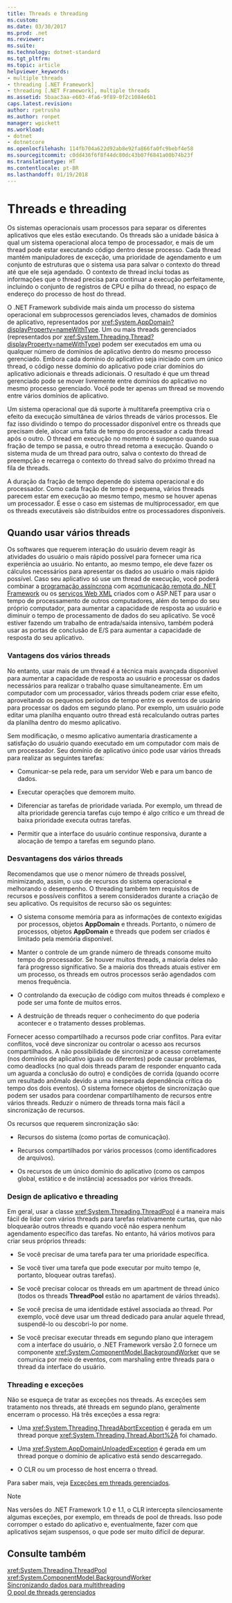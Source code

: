 ```yaml
---
title: Threads e threading
ms.custom: 
ms.date: 03/30/2017
ms.prod: .net
ms.reviewer: 
ms.suite: 
ms.technology: dotnet-standard
ms.tgt_pltfrm: 
ms.topic: article
helpviewer_keywords:
- multiple threads
- threading [.NET Framework]
- threading [.NET Framework], multiple threads
ms.assetid: 5baac3aa-e603-4fa6-9f89-0f2c1084e6b1
caps.latest.revision: 
author: rpetrusha
ms.author: ronpet
manager: wpickett
ms.workload:
- dotnet
- dotnetcore
ms.openlocfilehash: 114fb704a622d92ab8e92fa866fa0fc9bebf4e58
ms.sourcegitcommit: c0dd436f6f8f44dc80dc43b07f6841a00b74b23f
ms.translationtype: HT
ms.contentlocale: pt-BR
ms.lasthandoff: 01/19/2018
---
```

# <a name="threads-and-threading"></a>Threads e threading
Os sistemas operacionais usam processos para separar os diferentes aplicativos que eles estão executando. Os threads são a unidade básica à qual um sistema operacional aloca tempo de processador, e mais de um thread pode estar executando código dentro desse processo. Cada thread mantém manipuladores de exceção, uma prioridade de agendamento e um conjunto de estruturas que o sistema usa para salvar o contexto do thread até que ele seja agendado. O contexto de thread inclui todas as informações que o thread precisa para continuar a execução perfeitamente, incluindo o conjunto de registros de CPU e pilha do thread, no espaço de endereço do processo de host do thread.  
  
 O .NET Framework subdivide mais ainda um processo do sistema operacional em subprocessos gerenciados leves, chamados de domínios de aplicativo, representados por <xref:System.AppDomain?displayProperty=nameWithType>. Um ou mais threads gerenciados (representados por <xref:System.Threading.Thread?displayProperty=nameWithType>) podem ser executados em uma ou qualquer número de domínios de aplicativo dentro do mesmo processo gerenciado. Embora cada domínio do aplicativo seja iniciado com um único thread, o código nesse domínio do aplicativo pode criar domínios do aplicativo adicionais e threads adicionais. O resultado é que um thread gerenciado pode se mover livremente entre domínios do aplicativo no mesmo processo gerenciado. Você pode ter apenas um thread se movendo entre vários domínios de aplicativo.  
  
 Um sistema operacional que dá suporte à multitarefa preemptiva cria o efeito da execução simultânea de vários threads de vários processos. Ele faz isso dividindo o tempo do processador disponível entre os threads que precisam dele, alocar uma fatia de tempo do processador a cada thread após o outro. O thread em execução no momento é suspenso quando sua fração de tempo se passa, e outro thread retoma a execução. Quando o sistema muda de um thread para outro, salva o contexto do thread de preempção e recarrega o contexto do thread salvo do próximo thread na fila de threads.  
  
 A duração da fração de tempo depende do sistema operacional e do processador. Como cada fração de tempo é pequena, vários threads parecem estar em execução ao mesmo tempo, mesmo se houver apenas um processador. É esse o caso em sistemas de multiprocessador, em que os threads executáveis são distribuídos entre os processadores disponíveis.  
  
## <a name="when-to-use-multiple-threads"></a>Quando usar vários threads  
 Os softwares que requerem interação do usuário devem reagir às atividades do usuário o mais rápido possível para fornecer uma rica experiência ao usuário. No entanto, ao mesmo tempo, ele deve fazer os cálculos necessários para apresentar os dados ao usuário o mais rápido possível. Caso seu aplicativo só use um thread de execução, você poderá combinar a [programação assíncrona](../../../docs/standard/asynchronous-programming-patterns/calling-synchronous-methods-asynchronously.md) com a[comunicação remota do .NET Framework](http://msdn.microsoft.com/library/eccb1d31-0a22-417a-97fd-f4f1f3aa4462) ou os [serviços Web XML](http://msdn.microsoft.com/library/1e64af78-d705-4384-b08d-591a45f4379c) criados com o ASP.NET para usar o tempo de processamento de outros computadores, além do tempo do seu próprio computador, para aumentar a capacidade de resposta ao usuário e diminuir o tempo de processamento de dados do seu aplicativo. Se você estiver fazendo um trabalho de entrada/saída intensivo, também poderá usar as portas de conclusão de E/S para aumentar a capacidade de resposta do seu aplicativo.  
  
### <a name="advantages-of-multiple-threads"></a>Vantagens dos vários threads  
 No entanto, usar mais de um thread é a técnica mais avançada disponível para aumentar a capacidade de resposta ao usuário e processar os dados necessários para realizar o trabalho quase simultaneamente. Em um computador com um processador, vários threads podem criar esse efeito, aproveitando os pequenos períodos de tempo entre os eventos de usuário para processar os dados em segundo plano. Por exemplo, um usuário pode editar uma planilha enquanto outro thread está recalculando outras partes da planilha dentro do mesmo aplicativo.  
  
 Sem modificação, o mesmo aplicativo aumentaria drasticamente a satisfação do usuário quando executado em um computador com mais de um processador. Seu domínio de aplicativo único pode usar vários threads para realizar as seguintes tarefas:  
  
-   Comunicar-se pela rede, para um servidor Web e para um banco de dados.  
  
-   Executar operações que demorem muito.  
  
-   Diferenciar as tarefas de prioridade variada. Por exemplo, um thread de alta prioridade gerencia tarefas cujo tempo é algo crítico e um thread de baixa prioridade executa outras tarefas.  
  
-   Permitir que a interface do usuário continue responsiva, durante a alocação de tempo a tarefas em segundo plano.  
  
### <a name="disadvantages-of-multiple-threads"></a>Desvantagens dos vários threads  
 Recomendamos que use o menor número de threads possível, minimizando, assim, o uso de recursos do sistema operacional e melhorando o desempenho. O threading também tem requisitos de recursos e possíveis conflitos a serem considerados durante a criação de seu aplicativo. Os requisitos de recurso são os seguintes:  
  
-   O sistema consome memória para as informações de contexto exigidas por processos, objetos **AppDomain** e threads. Portanto, o número de processos, objetos **AppDomain** e threads que podem ser criados é limitado pela memória disponível.  
  
-   Manter o controle de um grande número de threads consome muito tempo do processador. Se houver muitos threads, a maioria deles não fará progresso significativo. Se a maioria dos threads atuais estiver em um processo, os threads em outros processos serão agendados com menos frequência.  
  
-   O controlando da execução de código com muitos threads é complexo e pode ser uma fonte de muitos erros.  
  
-   A destruição de threads requer o conhecimento do que poderia acontecer e o tratamento desses problemas.  
  
 Fornecer acesso compartilhado a recursos pode criar conflitos. Para evitar conflitos, você deve sincronizar ou controlar o acesso aos recursos compartilhados. A não possibilidade de sincronizar o acesso corretamente (nos domínios de aplicativo iguais ou diferentes) pode causar problemas, como deadlocks (no qual dois threads param de responder enquanto cada um aguarda a conclusão do outro) e condições de corrida (quando ocorre um resultado anômalo devido a uma inesperada dependência crítica do tempo dos dois eventos). O sistema fornece objetos de sincronização que podem ser usados para coordenar compartilhamento de recursos entre vários threads. Reduzir o número de threads torna mais fácil a sincronização de recursos.  
  
 Os recursos que requerem sincronização são:  
  
-   Recursos do sistema (como portas de comunicação).  
  
-   Recursos compartilhados por vários processos (como identificadores de arquivos).  
  
-   Os recursos de um único domínio do aplicativo (como os campos global, estático e de instância) acessados por vários threads.  
  
### <a name="threading-and-application-design"></a>Design de aplicativo e threading  
 Em geral, usar a classe <xref:System.Threading.ThreadPool> é a maneira mais fácil de lidar com vários threads para tarefas relativamente curtas, que não bloquearão outros threads e quando você não espera nenhum agendamento específico das tarefas. No entanto, há vários motivos para criar seus próprios threads:  
  
-   Se você precisar de uma tarefa para ter uma prioridade específica.  
  
-   Se você tiver uma tarefa que pode executar por muito tempo (e, portanto, bloquear outras tarefas).  
  
-   Se você precisar colocar os threads em um apartment de thread único (todos os threads **ThreadPool** estão no apartament de vários threads).  
  
-   Se você precisa de uma identidade estável associada ao thread. Por exemplo, você deve usar um thread dedicado para anular aquele thread, suspendê-lo ou descobri-lo por nome.  
  
-   Se você precisar executar threads em segundo plano que interagem com a interface do usuário, o .NET Framework versão 2.0 fornece um componente <xref:System.ComponentModel.BackgroundWorker> que se comunica por meio de eventos, com marshaling entre threads para o thread da interface do usuário.  
  
### <a name="threading-and-exceptions"></a>Threading e exceções  
 Não se esqueça de tratar as exceções nos threads. As exceções sem tratamento nos threads, até threads em segundo plano, geralmente encerram o processo. Há três exceções a essa regra:  
  
-   Uma <xref:System.Threading.ThreadAbortException> é gerada em um thread porque <xref:System.Threading.Thread.Abort%2A> foi chamado.  
  
-   Uma <xref:System.AppDomainUnloadedException> é gerada em um thread porque o domínio de aplicativo está sendo descarregado.  
  
-   O CLR ou um processo de host encerra o thread.  
  
 Para saber mais, veja [Exceções em threads gerenciados](../../../docs/standard/threading/exceptions-in-managed-threads.md).  
  
> [!NOTE]
>  Nas versões do .NET Framework 1.0 e 1.1, o CLR intercepta silenciosamente algumas exceções, por exemplo, em threads de pool de threads. Isso pode corromper o estado do aplicativo e, eventualmente, fazer com que aplicativos sejam suspensos, o que pode ser muito difícil de depurar.  
  
## <a name="see-also"></a>Consulte também  
 <xref:System.Threading.ThreadPool>  
 <xref:System.ComponentModel.BackgroundWorker>  
 [Sincronizando dados para multithreading](../../../docs/standard/threading/synchronizing-data-for-multithreading.md)  
 [O pool de threads gerenciados](../../../docs/standard/threading/the-managed-thread-pool.md)
